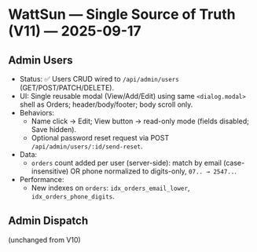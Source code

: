 # WattSun — Single Source of Truth (V11) — 2025-09-17

## Admin Users
- Status: ✅ Users CRUD wired to `/api/admin/users` (GET/POST/PATCH/DELETE).
- UI: Single reusable modal (View/Add/Edit) using same `<dialog.modal>` shell as Orders; header/body/footer; body scroll only.
- Behaviors: 
  - Name click → Edit; View button → read-only mode (fields disabled; Save hidden).
  - Optional password reset request via POST `/api/admin/users/:id/send-reset`.
- Data:
  - `orders` count added per user (server-side): match by email (case-insensitive) OR phone normalized to digits-only, `07.. → 2547..`.
- Performance:
  - New indexes on `orders`: `idx_orders_email_lower`, `idx_orders_phone_digits`.

## Admin Dispatch
(unchanged from V10)
